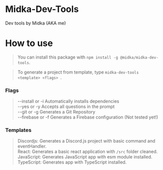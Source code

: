# Midka-Dev-Tools

Dev tools by Midka (AKA me)

# How to use

> You can install this package with ```npm install -g @midka/midka-dev-tools```.<br>

> To generate a project from template, type ```midka-dev-tools <template> <flags> ```.<br>

### Flags

> --install or -i Automatically installs dependencies<br>
> --yes or -y Accepts all questions in the prompt<br>
> --git or -g Generates a Git Repository<br>
> --firebase or -f Generates a Firebase configuration (Not tested yet!)<br>

### Templates

> Discordjs: Generates a Discord.js project with basic command and eventHandler. <br>
> React: Generates a basic react application with ```/src``` folder cleaned.<br>
> JavaScript: Generates JavaScript app with esm module installed. <br>
> TypeScript: Generates app with TypeScript installed. <br>
